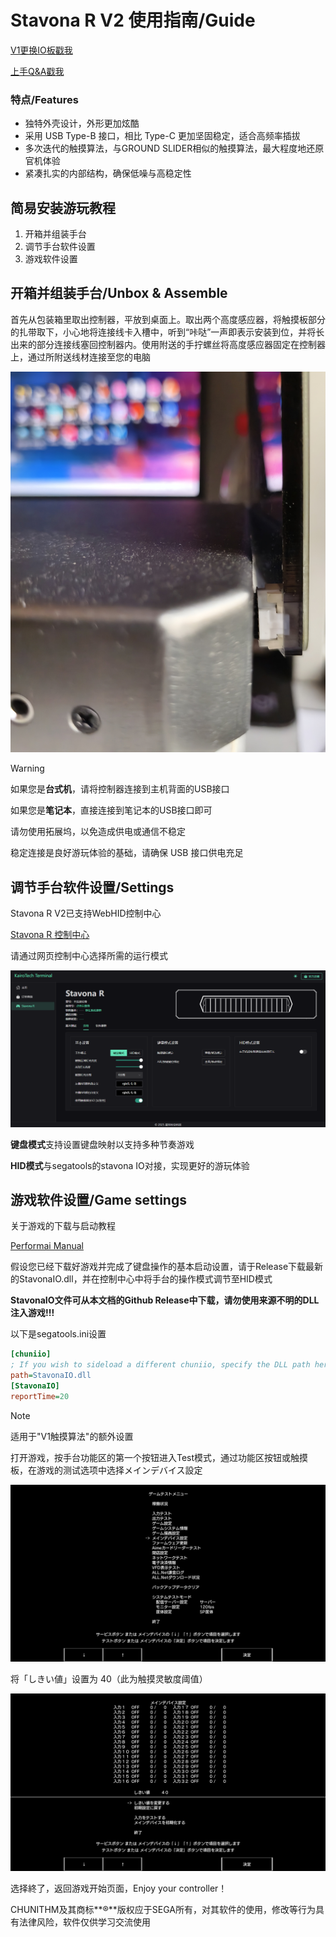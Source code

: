 # Stavona R V2 使用指南/Guide
[V1更换IO板戳我](https://github.com/HajiAIqaq/Stavona-R-Guide/blob/main/%E6%9B%B4%E6%8D%A2IO%E6%9D%BF/Stavona%20R%20V1%20%E6%9B%B4%E6%8D%A2IO%E6%9D%BF%E8%AF%A6%E7%BB%86%E6%8C%87%E5%8D%97.md)

[上手Q&A戳我](https://github.com/HajiAIqaq/Stavona-R-Guide/blob/main/Stavona%20Q%26A/Q%26A.md)
### 特点/Features

- 独特外壳设计，外形更加炫酷
- 采用 USB Type-B 接口，相比 Type-C 更加坚固稳定，适合高频率插拔
- 多次迭代的触摸算法，与GROUND SLIDER相似的触摸算法，最大程度地还原官机体验
- 紧凑扎实的内部结构，确保低噪与高稳定性

## 简易安装游玩教程

1. 开箱并组装手台
2. 调节手台软件设置
3. 游戏软件设置

## 开箱并组装手台/Unbox & Assemble

首先从包装箱里取出控制器，平放到桌面上。取出两个高度感应器，将触摸板部分的扎带取下，小心地将连接线卡入槽中，听到“咔哒”一声即表示安装到位，并将长出来的部分连接线塞回控制器内。使用附送的手拧螺丝将高度感应器固定在控制器上，通过所附送线材连接至您的电脑

![控制器连接示意图](Air连接.jpg)


> [!WARNING]
>
> 如果您是**台式机**，请将控制器连接到主机背面的USB接口
>
> 如果您是**笔记本**，直接连接到笔记本的USB接口即可
>
> 请勿使用拓展坞，以免造成供电或通信不稳定
>
> 稳定连接是良好游玩体验的基础，请确保 USB 接口供电充足

## 调节手台软件设置/Settings

Stavona R V2已支持WebHID控制中心

[Stavona R 控制中心](https://terminal.kairotech.net/stavona-r)

请通过网页控制中心选择所需的运行模式

![网页端控制中心](控制中心.png)

**键盘模式**支持设置键盘映射以支持多种节奏游戏

**HID模式**与segatools的stavona IO对接，实现更好的游玩体验

## 游戏软件设置/Game settings

关于游戏的下载与启动教程

[Performai Manual](https://performai.evilleaker.com/manual/)

假设您已经下载好游戏并完成了键盘操作的基本启动设置，请于Release下载最新的StavonaIO.dll，并在控制中心中将手台的操作模式调节至HID模式

**StavonaIO文件可从本文档的Github Release中下载，请勿使用来源不明的DLL注入游戏!!!**

以下是segatools.ini设置

```ini
[chuniio]
; If you wish to sideload a different chuniio, specify the DLL path here
path=StavonaIO.dll
[StavonaIO]
reportTime=20
```

> [!NOTE]
>
> 适用于"V1触摸算法"的额外设置

打开游戏，按手台功能区的第一个按钮进入Test模式，通过功能区按钮或触摸板，在游戏的测试选项中选择メインデバイス設定

![游戏测试01](游戏测试01.png)

将「しきい値」设置为 40（此为触摸灵敏度阈值）

![游戏测试02](游戏测试02.png)

选择終了，返回游戏开始页面，Enjoy your controller！

CHUNITHM及其商标**®**版权应于SEGA所有，对其软件的使用，修改等行为具有法律风险，软件仅供学习交流使用
